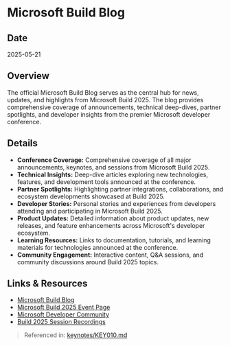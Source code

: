 # Microsoft Build Blog

## Date
2025-05-21

## Overview
The official Microsoft Build Blog serves as the central hub for news, updates, and highlights from Microsoft Build 2025. The blog provides comprehensive coverage of announcements, technical deep-dives, partner spotlights, and developer insights from the premier Microsoft developer conference.

## Details
- **Conference Coverage:** Comprehensive coverage of all major announcements, keynotes, and sessions from Microsoft Build 2025.
- **Technical Insights:** Deep-dive articles exploring new technologies, features, and development tools announced at the conference.
- **Partner Spotlights:** Highlighting partner integrations, collaborations, and ecosystem developments showcased at Build 2025.
- **Developer Stories:** Personal stories and experiences from developers attending and participating in Microsoft Build 2025.
- **Product Updates:** Detailed information about product updates, new releases, and feature enhancements across Microsoft's developer ecosystem.
- **Learning Resources:** Links to documentation, tutorials, and learning materials for technologies announced at the conference.
- **Community Engagement:** Interactive content, Q&A sessions, and community discussions around Build 2025 topics.

## Links & Resources
- [Microsoft Build Blog](https://techcommunity.microsoft.com/t5/microsoft-build-blog/bg-p/MicrosoftBuildBlog)
- [Microsoft Build 2025 Event Page](https://build.microsoft.com/)
- [Microsoft Developer Community](https://techcommunity.microsoft.com/)
- [Build 2025 Session Recordings](https://build.microsoft.com/en-US/sessions)

> Referenced in: [keynotes/KEY010.md](../keynotes/KEY010/KEY010-transcript-based-report.md)
